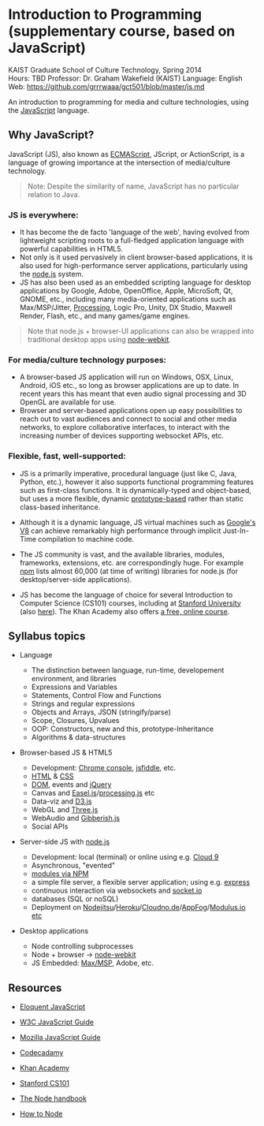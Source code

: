 # Introduction to Programming (supplementary course, based on JavaScript)

KAIST Graduate School of Culture Technology, Spring 2014   
Hours: TBD
Professor: Dr. Graham Wakefield (KAIST)
Language: English   
Web: https://github.com/grrrwaaa/gct501/blob/master/js.md

An introduction to programming for media and culture technologies, using the [JavaScript](http://en.wikipedia.org/wiki/JavaScript) language. 

## Why JavaScript?

JavaScript (JS), also known as [ECMAScript](http://en.wikipedia.org/wiki/ECMAScript), JScript, or ActionScript,  is a language of growing importance at the intersection of media/culture technology. 

> Note: Despite the similarity of name, JavaScript has no particular relation to Java.

### JS is everywhere:

- It has become the de facto 'language of the web', having evolved from lightweight scripting roots to a full-fledged application language with powerful capabilities in HTML5. 
- Not only is it used pervasively in client browser-based applications, it is also used for high-performance server applications, particularly using the [node.js](http://nodejs.org/) system. 
- JS has also been used as an embedded scripting language for desktop applications by Google, Adobe, OpenOffice, Apple, MicroSoft, Qt, GNOME, etc., including many media-oriented applications such as Max/MSP/Jitter, [Processing](http://en.wikipedia.org/wiki/Processing.js), Logic Pro, Unity, DX Studio, Maxwell Render, Flash, etc., and many games/game engines.

> Note that node.js + browser-UI applications can also be wrapped into traditional desktop apps using [node-webkit](https://github.com/rogerwang/node-webkit/wiki). 

### For media/culture technology purposes:

- A browser-based JS application will run on Windows, OSX, Linux, Android, iOS etc., so long as browser applications are up to date. In recent years this has meant that even audio signal processing and 3D OpenGL are available for use. 
- Browser and server-based applications open up easy possibilities to reach out to vast audiences and connect to social and other media networks, to explore collaborative interfaces, to interact with the increasing number of devices supporting websocket APIs, etc.

### Flexible, fast, well-supported:

- JS is a primarily imperative, procedural language (just like C, Java, Python, etc.), however it also supports functional programming features such as first-class functions. It is dynamically-typed and object-based, but uses a more flexible, dynamic [prototype-based](http://en.wikipedia.org/wiki/Prototype-based_programming) rather than static class-based inheritance. 

- Although it is a dynamic language, JS virtual machines such as [Google's V8](http://en.wikipedia.org/wiki/V8_(JavaScript_engine)) can achieve remarkably high performance through implicit Just-In-Time compilation to machine code.  

- The JS community is vast, and the available libraries, modules, frameworks, extensions, etc. are correspondingly huge. For example [npm](https://www.npmjs.org/) lists almost 60,000 (at time of writing) libraries for node.js (for desktop/server-side applications). 

- JS has become the language of choice for several Introduction to Computer Science (CS101) courses, including at [Stanford University](http://www.stanford.edu/class/cs101/) (also [here](https://www.coursera.org/course/cs101)). The Khan Academy also offers [a free, online course](https://www.khanacademy.org/cs).

## Syllabus topics

- Language
	- The distinction between language, run-time, developement environment, and libraries
	- Expressions and Variables
	- Statements, Control Flow and Functions
	- Strings and regular expressions
	- Objects and Arrays, JSON (stringify/parse)
	- Scope, Closures, Upvalues
	- OOP: Constructors, new and this, prototype-Inheritance
	- Algorithms & data-structures

- Browser-based JS & HTML5	
	- Development: [Chrome console](https://developers.google.com/chrome-developer-tools/docs/console), [jsfiddle](http://jsfiddle.net/), etc.
	- [HTML](http://www.w3schools.com/html/) & [CSS](http://www.w3schools.com/css/default.asp)
	- [DOM](http://www.w3schools.com/js/js_htmldom.asp), events and [jQuery](http://jquery.com/)
	- Canvas and [Easel.js](http://www.createjs.com/#!/EaselJS)/[processing.js](http://processingjs.org/articles/jsQuickStart.html) etc
	- Data-viz and [D3.js](http://d3js.org/)
	- WebGL and [Three.js](http://threejs.org/)
	- WebAudio and [Gibberish.js](http://www.charlie-roberts.com/gibberish/)
	- Social APIs
	
- Server-side JS with [node.js](http://nodejs.org/)
	- Development: local (terminal) or online using e.g. [Cloud 9](https://c9.io/)
	- Asynchronous, "evented"
	- [modules via NPM](https://www.npmjs.org/)
	- a simple file server, a flexible server application; using e.g. [express](http://expressjs.com/)
	- continuous interaction via websockets and [socket.io](http://socket.io/)
	- databases (SQL or noSQL)
	- Deployment on [Nodejitsu](https://www.nodejitsu.com/)/[Heroku](https://www.heroku.com/)/[Cloudno.de](http://cloudno.de/)/[AppFog](https://www.appfog.com/)/[Modulus.io](https://modulus.io/) [etc](https://github.com/joyent/node/wiki/node-hosting)
	
- Desktop applications
	- Node controlling subprocesses
	- Node + browser -> [node-webkit](https://github.com/rogerwang/node-webkit/wiki)
	- JS Embedded: [Max/MSP](http://www.cycling74.com/docs/max5/tutorials/max-tut/javascriptchapter01.html), Adobe, etc.

## Resources

- [Eloquent JavaScript](http://eloquentjavascript.net/contents.html)
- [W3C JavaScript Guide](http://www.w3schools.com/js/)
- [Mozilla JavaScript Guide](https://developer.mozilla.org/en-US/docs/Web/JavaScript/Guide)
- [Codecadamy](http://www.codecademy.com/tracks/javascript)
- [Khan Academy](https://www.khanacademy.org/cs/programming)
- [Stanford CS101](https://www.coursera.org/course/cs101)

- [The Node handbook](http://www.nodebeginner.org/)
- [How to Node](http://howtonode.org/)